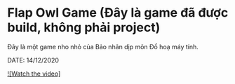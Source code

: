 # Flap Owl Game (Đây là game đã được build, không phải project)
 
Đây là một game nho nhỏ của Bảo nhân dịp môn Đồ hoạ máy tính.

DATE: 14/12/2020 

[![Watch the video]](https://youtu.be/pb0O2GFhWE4)
